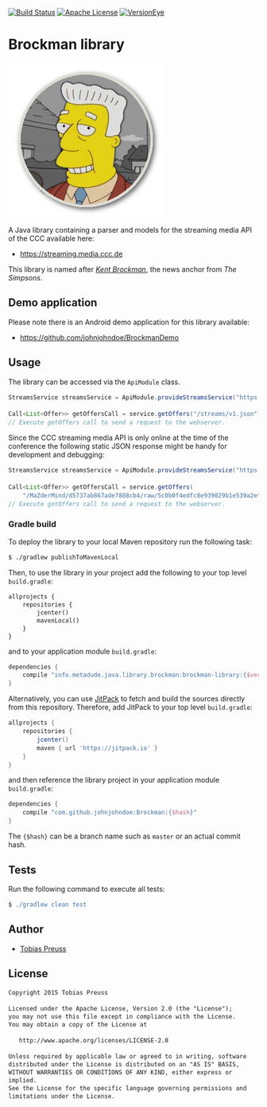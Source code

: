 [![Build Status](https://travis-ci.org/johnjohndoe/Brockman.svg)](https://travis-ci.org/johnjohndoe/Brockman) [![Apache License](http://img.shields.io/badge/license-Apache%20License%202.0-lightgrey.svg)](http://choosealicense.com/licenses/apache-2.0/) [![VersionEye](https://www.versioneye.com/user/projects/565cea4572a20a000e04039c/badge.svg)](https://www.versioneye.com/user/projects/565cea4572a20a000e04039c)

# Brockman library

![Brockman logo](gfx/brockman-logo.png "Brockman logo")

A Java library containing a parser and models for the streaming media API of the CCC available here:

* https://streaming.media.ccc.de

This library is named after [*Kent Brockman*][kent-brockman-wikipedia], the news anchor from *The Simpsons*.


## Demo application

Please note there is an Android demo application for this library available:

* https://github.com/johnjohndoe/BrockmanDemo


## Usage

The library can be accessed via the `ApiModule` class.

```java
StreamsService streamsService = ApiModule.provideStreamsService("https://streaming.media.ccc.de");

Call<List<Offer>> getOffersCall = service.getOffers("/streams/v1.json");
// Execute getOffers call to send a request to the webserver.
```

Since the CCC streaming media API is only online at the time of the conference
the following static JSON response might be handy for development and debugging:

```java
StreamsService streamsService = ApiModule.provideStreamsService("https://gist.githubusercontent.com");

Call<List<Offer>> getOffersCall = service.getOffers(
    "/MaZderMind/d5737ab867ade7888cb4/raw/5c0b0f4edfc8e939029b1e539a2ef5757601b205/streams-v1.json");
// Execute getOffers call to send a request to the webserver.
```


### Gradle build

To deploy the library to your local Maven repository run the following task:

```bash
$ ./gradlew publishToMavenLocal
```

Then, to use the library in your project add the following to
your top level `build.gradle`:

```
allprojects {
    repositories {
        jcenter()
        mavenLocal()
    }
}
```

and to your application module `build.gradle`:


```groovy
dependencies {
    compile "info.metadude.java.library.brockman:brockman-library:{$version}"
}
```

Alternatively, you can use [JitPack][jitpack] to fetch and build the sources
directly from this repository.
Therefore, add JitPack to your top level `build.gradle`:

```groovy
allprojects {
    repositories {
        jcenter()
        maven { url 'https://jitpack.io' }
    }
}
```

and then reference the library project in your application module `build.gradle`:

```groovy
dependencies {
    compile "com.github.johnjohndoe:Brockman:{$hash}"
}
```

The `{$hash}` can be a branch name such as `master` or an actual commit hash.


## Tests

Run the following command to execute all tests:

```groovy
$ ./gradlew clean test
```


## Author

* [Tobias Preuss][tobias-preuss]

## License

    Copyright 2015 Tobias Preuss

    Licensed under the Apache License, Version 2.0 (the "License");
    you may not use this file except in compliance with the License.
    You may obtain a copy of the License at

       http://www.apache.org/licenses/LICENSE-2.0

    Unless required by applicable law or agreed to in writing, software
    distributed under the License is distributed on an "AS IS" BASIS,
    WITHOUT WARRANTIES OR CONDITIONS OF ANY KIND, either express or implied.
    See the License for the specific language governing permissions and
    limitations under the License.


[tobias-preuss]: https://github.com/johnjohndoe
[kent-brockman-wikipedia]: https://en.wikipedia.org/wiki/Kent_Brockman
[jitpack]: https://jitpack.io

